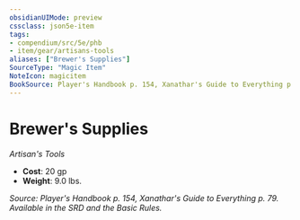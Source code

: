 ```yaml
---
obsidianUIMode: preview
cssclass: json5e-item
tags:
- compendium/src/5e/phb
- item/gear/artisans-tools
aliases: ["Brewer's Supplies"]
SourceType: "Magic Item"
NoteIcon: magicitem
BookSource: Player's Handbook p. 154, Xanathar's Guide to Everything p. 79. Available in the SRD and the Basic Rules.
---
```

# Brewer's Supplies
*Artisan's Tools*  

- **Cost**: 20 gp
- **Weight**: 9.0 lbs.

*Source: Player's Handbook p. 154, Xanathar's Guide to Everything p. 79. Available in the SRD and the Basic Rules.*